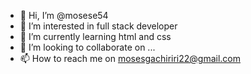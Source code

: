- 👋 Hi, I’m @mosese54
- 👀 I’m interested in full stack developer
- 🌱 I’m currently learning html and css
- 💞️ I’m looking to collaborate on ...
- 📫 How to reach me on mosesgachiriri22@gmail.com

<!---
mosese54/mosese54 is a ✨ special ✨ repository because its `README.md` (this file) appears on your GitHub profile.
You can click the Preview link to take a look at your changes.
--->
